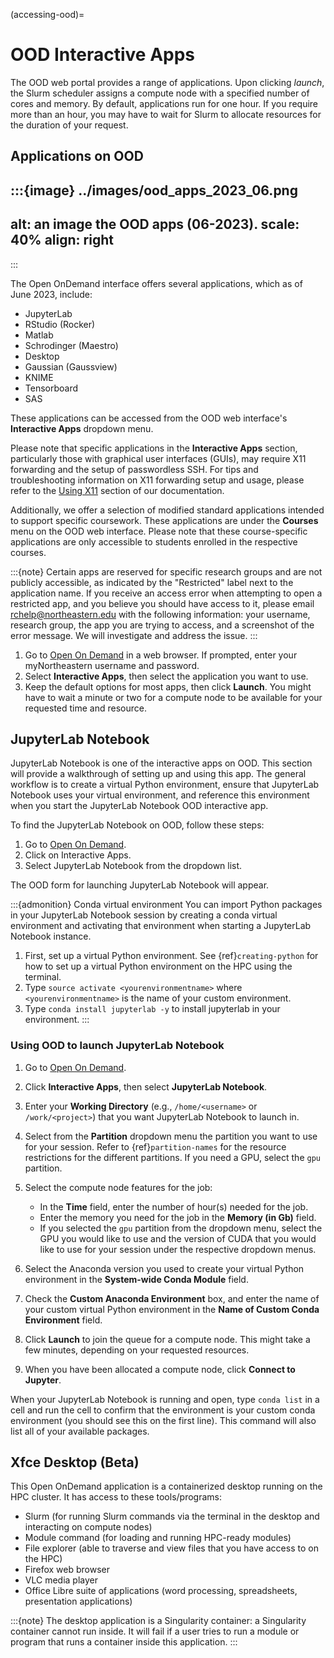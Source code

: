 (accessing-ood)=

# OOD Interactive Apps

The OOD web portal provides a range of applications. Upon clicking *launch*, the Slurm scheduler assigns a compute node with a specified number of cores and memory. By default, applications run for one hour. If you require more than an hour, you may have to wait for Slurm to allocate resources for the duration of your request.
## Applications on OOD

:::{image} ../images/ood_apps_2023_06.png
---
alt: an image the OOD apps (06-2023).
scale: 40%
align: right
---
:::

The Open OnDemand interface offers several applications, which as of June 2023, include:
- JupyterLab
- RStudio (Rocker)
- Matlab
- Schrodinger (Maestro)
- Desktop
- Gaussian (Gaussview)
- KNIME
- Tensorboard
- SAS


These applications can be accessed from the OOD web interface's **Interactive Apps** dropdown menu.

Please note that specific applications in the **Interactive Apps** section, particularly those with graphical user interfaces (GUIs), may require X11 forwarding and the setup of passwordless SSH. For tips and troubleshooting information on X11 forwarding setup and usage, please refer to the [Using X11] section of our documentation.

Additionally, we offer a selection of modified standard applications intended to support specific coursework. These applications are under the **Courses** menu on the OOD web interface. Please note that these course-specific applications are only accessible to students enrolled in the respective courses.



:::{note}
Certain apps are reserved for specific research groups and are not publicly accessible, as indicated by the "Restricted" label next to the application name. If you receive an access error when attempting to open a restricted app, and you believe you should have access to it, please email <rchelp@northeastern.edu> with the following information: your username, research group, the app you are trying to access, and a screenshot of the error message. We will investigate and address the issue.
:::

1. Go to [Open On Demand] in a web browser. If prompted, enter your myNortheastern username and password.
1. Select **Interactive Apps**, then select the application you want to use.
1. Keep the default options for most apps, then click **Launch**. You might have to wait a minute or two for a compute node to be available for your requested time and resource.

## JupyterLab Notebook

JupyterLab Notebook is one of the interactive apps on OOD. This section will provide a walkthrough of setting up and using this app. The general workflow is to create a virtual Python environment, ensure that JupyterLab Notebook uses your virtual environment, and reference this environment when you start the JupyterLab Notebook OOD interactive app.

To find the JupyterLab Notebook on OOD, follow these steps:

1. Go to [Open On Demand].
1. Click on Interactive Apps.
1. Select JupyterLab Notebook from the dropdown list.

The OOD form for launching JupyterLab Notebook will appear.

:::{admonition} Conda virtual environment
You can import Python packages in your JupyterLab Notebook session by creating a conda virtual environment and activating that environment when starting a JupyterLab Notebook instance.

1. First, set up a virtual Python environment. See {ref}`creating-python` for how to set up a virtual Python environment on the HPC using the terminal.
1. Type `source activate <yourenvironmentname>` where `<yourenvironmentname>` is the name of your custom environment.
1. Type `conda install jupyterlab -y` to install jupyterlab in your environment.
:::

###  Using OOD to launch JupyterLab Notebook
1. Go to [Open On Demand].
1. Click **Interactive Apps**, then select **JupyterLab Notebook**.
1. Enter your **Working Directory** (e.g., `/home/<username>` or `/work/<project>`) that you want JupyterLab Notebook to launch in.
1. Select from the **Partition** dropdown menu the partition you want to use for your session. Refer to {ref}`partition-names` for the resource restrictions for the different partitions. If you need a GPU, select the `gpu` partition.
1. Select the compute node features for the job:
   - In the **Time** field, enter the number of hour(s) needed for the job.
   - Enter the memory you need for the job in the **Memory (in Gb)** field.
   - If you selected the `gpu` partition from the dropdown menu, select the GPU you would like to use and the version of CUDA that you would like to use for your session under the respective dropdown menus.

1. Select the Anaconda version you used to create your virtual Python environment in the **System-wide Conda Module** field.
1. Check the **Custom Anaconda Environment** box, and enter the name of your custom virtual Python environment in the **Name of Custom Conda Environment** field.
1. Click **Launch** to join the queue for a compute node. This might take a few minutes, depending on your requested resources.
1. When you have been allocated a compute node, click **Connect to Jupyter**.

When your JupyterLab Notebook is running and open, type `conda list` in a cell and run the cell to confirm that the environment is your custom conda environment (you should see this on the first line). This command will also list all
of your available packages.

## Xfce Desktop (Beta)

This Open OnDemand application is a containerized desktop running on the HPC cluster. It has access to these tools/programs:

- Slurm (for running Slurm commands via the terminal in the desktop and interacting on compute nodes)
- Module command (for loading and running HPC-ready modules)
- File explorer (able to traverse and view files that you have access to on the HPC)
- Firefox web browser
- VLC media player
- Office Libre suite of applications (word processing, spreadsheets, presentation applications)

:::{note}
The desktop application is a Singularity container: a Singularity container cannot run inside. It will fail if a user tries to run a module or program that runs a container inside this application.
:::

[Open On Demand]: https://www.ood.discovery.neu.edu/
[Using X11]: https://rc-docs.northeastern.edu/en/latest/first_steps/connect_mac.html#using-x11
